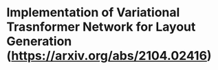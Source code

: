 # Implementation of Variational Trasnformer Network for Layout Generation (https://arxiv.org/abs/2104.02416)
